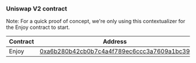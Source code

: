 ### Uniswap V2 contract

Note: For a quick proof of concept, we're only using this contextualizer for the Enjoy contract to start.

| Contract | Address                                                                                                                  | Chain ID |
| -------- | ------------------------------------------------------------------------------------------------------------------------ | -------- |
| Enjoy    | [0xa6b280b42cb0b7c4a4f789ec6ccc3a7609a1bc39](https://www.onceupon.gg/0xa6b280b42cb0b7c4a4f789ec6ccc3a7609a1bc39:7777777) | 7777777  |
